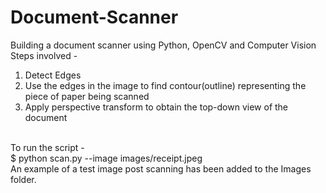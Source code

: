 # Document-Scanner
Building a document scanner using Python, OpenCV and Computer Vision<br>
Steps involved - 
<ol>
  <li>Detect Edges</li>
  <li>Use the edges in the image to find contour(outline) representing the piece of paper being scanned</li>
  <li>Apply perspective transform to obtain the top-down view of the document</li>
</ol>
<br>
To run the script - <br>
$ python scan.py --image images/receipt.jpeg
<br>
An example of a test image post scanning has been added to the Images folder.
